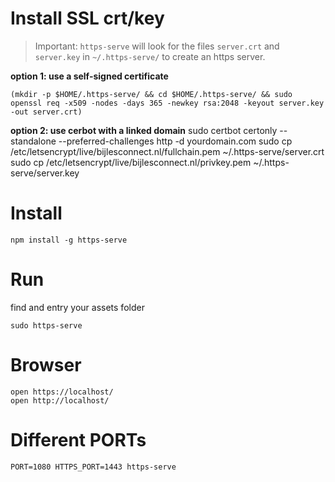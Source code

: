 # Install SSL crt/key

> Important: `https-serve` will look for the files `server.crt` and `server.key` in `~/.https-serve/` to create an https server.

**option 1: use a self-signed certificate**
```
(mkdir -p $HOME/.https-serve/ && cd $HOME/.https-serve/ && sudo openssl req -x509 -nodes -days 365 -newkey rsa:2048 -keyout server.key -out server.crt)
```
**option 2: use cerbot with a linked domain**
sudo certbot certonly --standalone --preferred-challenges http -d yourdomain.com 
sudo cp /etc/letsencrypt/live/bijlesconnect.nl/fullchain.pem ~/.https-serve/server.crt
sudo cp /etc/letsencrypt/live/bijlesconnect.nl/privkey.pem ~/.https-serve/server.key



# Install

```
npm install -g https-serve
```

# Run

find and entry your assets folder

```
sudo https-serve
```

# Browser

```
open https://localhost/
open http://localhost/
```

# Different PORTs

```
PORT=1080 HTTPS_PORT=1443 https-serve
```
